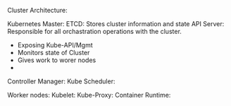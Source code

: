 Cluster Architecture:

Kubernetes Master:
ETCD: Stores cluster information and state
API Server: Responsible for all orchastration operations with the cluster. 
- Exposing Kube-API/Mgmt
- Monitors state of Cluster
- Gives work to worer nodes
- 
Controller Manager:
Kube Scheduler:


Worker nodes:
Kubelet:
Kube-Proxy:
Container Runtime:
